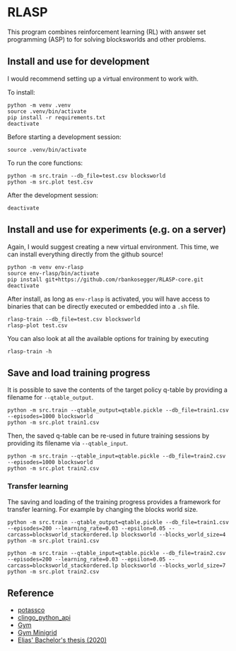 # RLASP
This program combines reinforcement learning (RL) with answer set programming (ASP) to for solving blocksworlds and other problems.

## Install and use for development

I would recommend setting up a virtual environment to work with.

To install:

	python -m venv .venv
	source .venv/bin/activate
	pip install -r requirements.txt	
	deactivate
	
Before starting a development session:

	source .venv/bin/activate
	
To run the core functions:

	python -m src.train --db_file=test.csv blocksworld
	python -m src.plot test.csv
	
After the development session:

	deactivate
	
## Install and use for experiments (e.g. on a server)

Again, I would suggest creating a new virtual environment.
This time, we can install everything directly from the github source!
	
	python -m venv env-rlasp
	source env-rlasp/bin/activate
	pip install git+https://github.com/rbankosegger/RLASP-core.git
	deactivate
	
After install, as long as `env-rlasp` is activated, you will have access to binaries that can be directly executed or embedded into a `.sh` file.

	rlasp-train --db_file=test.csv blocksworld
	rlasp-plot test.csv

You can also look at all the available options for training by executing

	rlasp-train -h
	
## Save and load training progress

It is possible to save the contents of the target policy q-table by providing a filename for `--qtable_output`.

	python -m src.train --qtable_output=qtable.pickle --db_file=train1.csv --episodes=1000 blocksworld
	python -m src.plot train1.csv
	
Then, the saved q-table can be re-used in future training sessions by providing its filename via `--qtable_input`.

	python -m src.train --qtable_input=qtable.pickle --db_file=train2.csv --episodes=1000 blocksworld
	python -m src.plot train2.csv
	
### Transfer learning

The saving and loading of the training progress provides a framework for transfer learning. For example by changing the blocks world size.

	python -m src.train --qtable_output=qtable.pickle --db_file=train1.csv --episodes=200 --learning_rate=0.03 --epsilon=0.05 --carcass=blocksworld_stackordered.lp blocksworld --blocks_world_size=4
	python -m src.plot train1.csv
	
	python -m src.train --qtable_input=qtable.pickle --db_file=train2.csv --episodes=200 --learning_rate=0.03 --epsilon=0.05 --carcass=blocksworld_stackordered.lp blocksworld --blocks_world_size=7
	python -m src.plot train2.csv
	

## Reference

 * [potassco](https://potassco.org)
 * [clingo_python_api](https://potassco.org/clingo/#packages)
 * [Gym](http://gym.openai.com/)
 * [Gym Minigrid](https://github.com/maximecb/gym-minigrid)
 * [Elias' Bachelor's thesis (2020)](https://fuxgeist.com/thesis.pdf)
